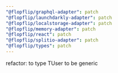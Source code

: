 ```yaml
---
"@flopflip/graphql-adapter": patch
"@flopflip/launchdarkly-adapter": patch
"@flopflip/localstorage-adapter": patch
"@flopflip/memory-adapter": patch
"@flopflip/react": patch
"@flopflip/splitio-adapter": patch
"@flopflip/types": patch
---
```


refactor: to type TUser to be generic
